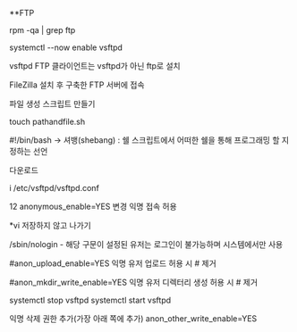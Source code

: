 **FTP


rpm -qa | grep ftp



systemctl --now enable vsftpd

 vsftpd
FTP 클라이언트는 vsftpd가 아닌 ftp로 설치


FileZilla 설치 후 구축한 FTP 서버에 접속


파일 생성 스크립트 만들기

touch pathandfile.sh

#!/bin/bash → 셔뱅(shebang) : 쉘 스크립트에서 어떠한 쉘을 통해 프로그래밍 할 지 정하는 선언


다운로드



i /etc/vsftpd/vsftpd.conf

12 anonymous_enable=YES
변경
익명 접속 허용

*vi 저장하지 않고 나가기



/sbin/nologin - 해당 구문이 설정된 유저는 로그인이 불가능하며 시스템에서만 사용

#anon_upload_enable=YES
익명 유저 업로드 허용 시 # 제거

#anon_mkdir_write_enable=YES
익명 유저 디렉터리 생성 허용 시 # 제거

systemctl stop vsftpd
systemctl start vsftpd

익명 삭제 권한 추가(가장 아래 쪽에 추가)
anon_other_write_enable=YES
